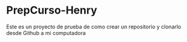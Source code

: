 # PrepCurso-Henry
Este es un proyecto de prueba de como crear un repositorio
y clonarlo desde Github a mi computadora
